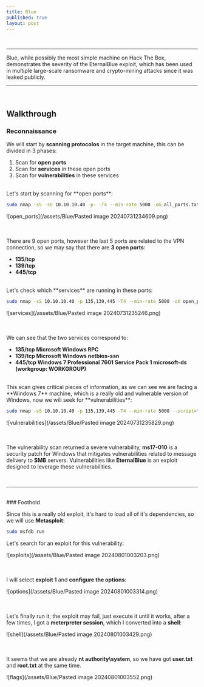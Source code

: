 ```yaml
---
title: Blue
published: true
layout: post
---
```


<br />

---------------
Blue, while possibly the most simple machine on Hack The Box, demonstrates the severity of the EternalBlue exploit, which has been used in multiple large-scale ransomware and crypto-mining attacks since it was leaked publicly.

---------------------------------------------------

<br />

## Walkthrough

### Reconnaissance

We will start by **scanning protocolos** in the target machine, this can be divided in 3 phases:
1. Scan for **open ports**
2. Scan for **services** in these open ports
3. Scan for **vulnerabilities** in these services

<br />
Let's start by scanning for **open ports**:

```bash
sudo nmap -sS -sU 10.10.10.40 -p- -T4 --min-rate 5000 -oG all_ports.txt --open -n -Pn
```

![open_ports](/assets/Blue/Pasted image 20240731234609.png)
<br />
<br />
<br />

There are 9 open ports, however the last 5 ports are related to the VPN connection, so we may say that there are **3 open ports**:
- **135/tcp**
- **139/tcp**
- **445/tcp**

<br />
Let's check which **services** are running in these ports:

```bash
sudo nmap -sS 10.10.10.40 -p 135,139,445 -T4 --min-rate 5000 -oX open_ports.xml -oN open_ports.txt --version-all -n -Pn -A -v
```

![services](/assets/Blue/Pasted image 20240731235246.png)
<br />
<br />
<br />

We can see that the two services correspond to:
- **135/tcp Microsoft Windows RPC**
- **139/tcp Microsoft Windows netbios-ssn**
- **445/tcp Windows 7 Professional 7601 Service Pack 1 microsoft-ds (workgroup: WORKGROUP)**

<br />
This scan gives critical pieces of information, as we can see we are facing a **Windows 7** machine, which is a really old and vulnerable version of Windows, now we will seek for **vulnerabilities**:

```bash
sudo nmap -sS 10.10.10.40 -p 135,139,445 -T4 --min-rate 5000 --script="vuln and safe or intrusive and safe or discovery" -oN vulns.txt -oX vulns.xml -n -Pn -v
```

![vulnerabilities](/assets/Blue/Pasted image 20240731235829.png)
<br />
<br />
<br />

The vulnerability scan returned a severe vulnerability, **ms17-010** is a security patch for Windows that mitigates vulnerabilities related to message delivery to **SMB** servers. Vulnerabilities like **EternalBlue** is an exploit designed to leverage these vulnerabilities.

<br />

------

<br />
### Foothold

Since this is a really old exploit, it's hard to load all of it's dependencies, so we will use **Metasploit**:

```bash
sudo msfdb run
```

Let's search for an exploit for this vulnerability: 

![exploits](/assets/Blue/Pasted image 20240801003203.png)
<br />
<br />
<br />

I will select **exploit 1** and **configure the options**:

![options](/assets/Blue/Pasted image 20240801003314.png)
<br />
<br />
<br />

Let's finally run it, the exploit may fail, just execute it until it works, after a few times, I got a **meterpreter session**, which I converted into a **shell**:

![shell](/assets/Blue/Pasted image 20240801003429.png)
<br />
<br />
<br />

It seems that we are already **nt authority\\system**, so we have got **user.txt** and **root.txt** at the same time.

![flags](/assets/Blue/Pasted image 20240801003552.png)
<br />
<br />
<br />
